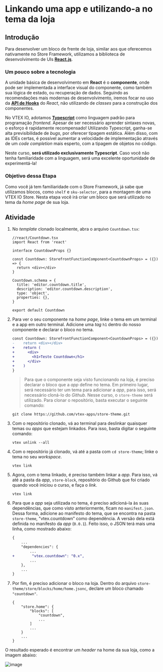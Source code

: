 # Linkando uma app e utilizando-a no tema da loja

## Introdução
Para desenvolver um bloco de frente de loja, similar aos que oferecemos nativamente no Store Framework, utilizamos a biblioteca de desenvolvimento de UIs **[React.js](https://reactjs.org/)**.

### Um pouco sobre a tecnologia

A unidade básica de desenvolvimento em **React** é o **componente**, onde pode ser implementada a interface visual do componente, como também sua lógica de estado, ou recuperação de dados. Seguindo as recomendações mais modernas de desenvolvimento, iremos focar no uso da [**API de Hooks**](https://reactjs.org/docs/hooks-intro.html) do *React*, não utilizando de *classes* para a construção dos componentes.

No VTEX IO, adotamos [**Typescript**](https://www.typescriptlang.org/) como linguagem padrão para programação *frontend*. Apesar de ser necessário aprender sintaxes novas, o esforço é rapidamente recompensado! Utilizando Typescript, ganha-se alta previsibilidade de *bugs*, por oferecer tipagem estática. Além disso, com as IDEs certas, é possível aumentar a velocidade de implementação através de um *code completion* mais esperto, com a tipagem de objetos no código.

Neste curso, **será utilizado exclusivamente Typescript**. Caso você não tenha familiaridade com a linguagem, será uma excelente oportunidade de experimentá-la!

### Objetivo dessa Etapa
Como você já tem familiaridade com o Store Framework, já sabe que utilizamos blocos, como `shelf` e  `sku-selector`, para a montagem de uma VTEX IO Store. Nesta etapa você irá criar um bloco que será utilizado no tema da *home page* de sua loja.

## Atividade
1. No *template* clonado localmente, abra o arquivo `Countdown.tsx`:

    ```tsx
    //react/Countdown.tsx
    import React from 'react'

    interface CountdownProps {}

    const Countdown: StorefrontFunctionComponent<CountdownProps> = ({}) => {
      return <div></div>
    }

    Countdown.schema = {
      title: 'editor.countdown.title',
      description: 'editor.countdown.description',
      type: 'object',
      properties: {},
    }

    export default Countdown
    ```

2. Para ver o seu componente na *home page*, linke o tema em um terminal e a app em outro terminal. Adicione uma *tag* `h1` dentro do nosso componente e declarar o bloco no tema.
    ```diff
    const Countdown: StorefrontFunctionComponent<CountdownProps> = ({}) => {
    -    return <div></div>
    +    return (
    +      <div>
    +        <h1>Teste Countdown</h1>
    +      </div>
    +    )
    }
    ```

    >Para que o componente seja visto funcionando na loja, é preciso declarar o bloco que a *app* define no tema. Em primeiro lugar, será necessário ter um tema para adicionar a *app*, para isso, será necessário cloná-lo do *Github*. Nesse curso, o `store-theme` será utilizado. Para clonar o repositório, basta executar o seguinte comando:

    ```
    git clone https://github.com/vtex-apps/store-theme.git
    ```

3. Com o repositório clonado, vá ao terminal para deslinkar quaisquer temas ou *apps* que estejam linkados. Para isso, basta digitar o seguinte comando:
    ```
    vtex unlink --all
    ```
4. Com o repositório já clonado, vá até a pasta com `cd store-theme`; linke o tema no seu *workspace*.
    ```
    vtex link
    ```
5. Agora, com o tema linkado, é preciso também linkar a *app*. Para isso, vá até a pasta da *app*, `store-block`, repositório do Github que foi criado quando você iniciou o curso, e faça o *link*.
    ```
    vtex link
    ```

5. Para que a *app* seja utilizada no tema, é preciso adicioná-la às suas dependências, que como visto anteriormente, ficam no `manifest.json`. Dessa forma, adicione ao manifesto do tema, que se encontra na pasta `store-theme`, "vtex.countdown" como dependência. A versão dela está definida no manifesto da *app* (`0.0.1`). Feito isso, o JSON terá mais uma linha, como mostrado abaixo:
    ```diff
    {
        ...
        "dependencies": {
            ...
    +        "vtex.countdown": "0.x",
            ...
        },
        ...
    }
    ```
5. Por fim, é preciso adicionar o bloco na loja. Dentro do arquivo `store-theme/store/blocks/home/home.jsonc`, declare um bloco chamado `"countdown"`. 
    ```
    {
        "store.home": {
            "blocks": [
                "countdown",
                ...
            ]
            ...
        }
        ...
    }
    ```
O resultado esperado é encontrar um *header* na home da sua loja, como a imagem abaixo:

![image](https://user-images.githubusercontent.com/19495917/74960422-11d7d980-53eb-11ea-9d32-f0aa1340f0af.png)

